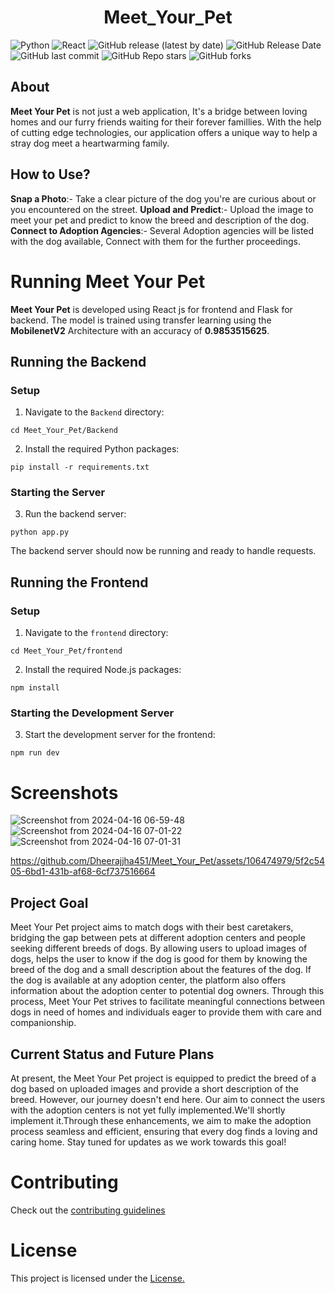 <div align="center">
  
# Meet_Your_Pet
</div>

![Python](https://img.shields.io/badge/python-v3.10%2B-blue)
![React](https://img.shields.io/badge/react-v18.2.66-blue)
![GitHub release (latest by date)](https://img.shields.io/github/v/release/Dheerajjha451/Meet_Your_Pet)
![GitHub Release Date](https://img.shields.io/github/release-date/Dheerajjha451/Meet_Your_Pet?logo=github)
![GitHub last commit](https://img.shields.io/github/last-commit/Dheerajjha451/Meet_Your_Pet?logo=github)
![GitHub Repo stars](https://img.shields.io/github/stars/Dheerajjha451/Meet_Your_Pet?style=social)
![GitHub forks](https://img.shields.io/github/forks/Dheerajjha451/Meet_Your_Pet?style=social)

## About

**Meet Your Pet** is not just a web application, It's a bridge between loving homes and our furry friends waiting for their forever famillies. With the help of cutting edge technologies, our application offers a unique way to help a stray dog meet a heartwarming family.

## How to Use?

**Snap a Photo**:- Take a clear picture of the dog you're are curious about or you encountered on the street.
**Upload and Predict**:- Upload the image to meet your pet and predict to know the breed and description of the dog.
**Connect to Adoption Agencies**:- Several Adoption agencies will be listed with the dog available, Connect with them for the further proceedings.

# Running Meet Your Pet

**Meet Your Pet** is developed using React js for frontend and Flask for backend.
The model is trained using transfer learning using the **MobilenetV2** Architecture with an accuracy of **0.9853515625**.

## Running the Backend

### Setup

1. Navigate to the `Backend` directory:

```
cd Meet_Your_Pet/Backend
```

2. Install the required Python packages:

```
pip install -r requirements.txt
```

### Starting the Server

3. Run the backend server:

```
python app.py
```

The backend server should now be running and ready to handle requests.

## Running the Frontend

### Setup

1. Navigate to the `frontend` directory:

```
cd Meet_Your_Pet/frontend
```

2. Install the required Node.js packages:

```
npm install
```

### Starting the Development Server

3. Start the development server for the frontend:

```
npm run dev
```

# Screenshots
![Screenshot from 2024-04-16 06-59-48](https://github.com/Dheerajjha451/Meet_Your_Pet/assets/106474979/5968e0e9-847c-496a-b47b-f9c59c1dc5da)
![Screenshot from 2024-04-16 07-01-22](https://github.com/Dheerajjha451/Meet_Your_Pet/assets/106474979/d7889f24-ea85-4ee1-ad26-0331789e8ca6)
![Screenshot from 2024-04-16 07-01-31](https://github.com/Dheerajjha451/Meet_Your_Pet/assets/106474979/fdf6c2b3-d4cc-4d7e-afe5-f5b0bdefecf1)


https://github.com/Dheerajjha451/Meet_Your_Pet/assets/106474979/5f2c5405-6bd1-431b-af68-6cf737516664



## Project Goal

Meet Your Pet project aims to match dogs with their best caretakers, bridging the gap between pets at different adoption centers and people seeking different breeds of dogs. By allowing users to upload images of dogs, helps the user to know if the dog is good for them by knowing the breed of the dog and a small description about the features of the dog. If the dog is available at any adoption center, the platform also offers information about the adoption center to potential dog owners. Through this process, Meet Your Pet strives to facilitate meaningful connections between dogs in need of homes and individuals eager to provide them with care and companionship.

## Current Status and Future Plans

At present, the Meet Your Pet project is equipped to predict the breed of a dog based on uploaded images and provide a short description of the breed. However, our journey doesn't end here. Our aim to connect the users with the adoption centers is not yet fully implemented.We'll shortly implement it.Through these enhancements, we aim to make the adoption process seamless and efficient, ensuring that every dog finds a loving and caring home. Stay tuned for updates as we work towards this goal!

# Contributing

Check out the [contributing guidelines](https://github.com/Dheerajjha451/Meet_Your_Pet/blob/main/CONTRIBUTING.md)

# License

This project is licensed under the [License.](https://github.com/Dheerajjha451/Meet_Your_Pet/blob/main/LICENSE)
